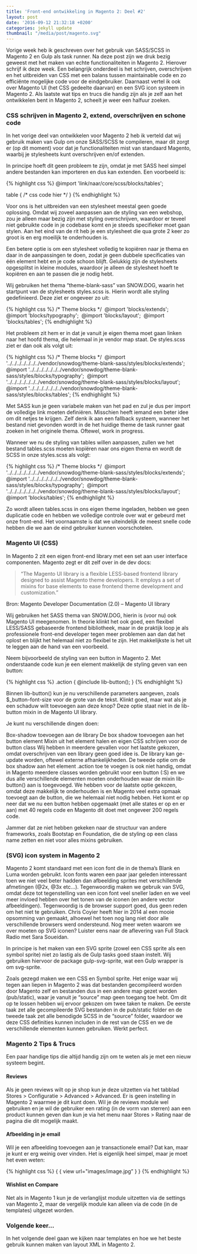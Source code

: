 ```yaml
---
title: 'Front-end ontwikkeling in Magento 2: Deel #2'
layout: post
date: '2016-09-12 21:32:18 +0200'
categories: jekyll update
thumbnail: "/media/post/magento.svg"
---
```


Vorige week heb ik geschreven over het gebruik van SASS/SCSS in Magento 2 en
Gulp als task runner. Na deze post zijn we druk bezig geweest met het maken van
echte functionaliteiten in Magento 2. Hierover schrijf ik deze week. Een
belangrijk onderdeel is het schrijven, overschrijven en het uitbreiden van CSS
met een balans tussen maintainable code en zo efficiënte mogelijke code voor de
eindgebruiker. Daarnaast vertel ik ook over Magento UI (het CSS gedeelte daarvan)
en een SVG icon systeem in Magento 2. Als laatste wat tips en trucs die handig
zijn als je zelf aan het ontwikkelen bent in Magento 2, scheelt je weer een
halfuur zoeken.

### CSS schrijven in Magento 2, extend, overschrijven en schone code

In het vorige deel van ontwikkelen voor Magento 2 heb ik verteld dat wij gebruik
maken van Gulp om onze SASS/SCSS te compileren, maar dit zorgt er (op dit moment)
voor dat je functionaliteiten mist van standaard Magento, waarbij je stylesheets
kunt overschrijven en/of extenden.

In principe hoeft dit geen probleem te zijn, omdat je met SASS heel simpel
andere bestanden kan importeren en dus kan extenden. Een voorbeeld is:

{% highlight css %}
@import 'link/naar/core/scss/blocks/tables';

table {
  /* css code hier */
}
{% endhighlight %}

Voor ons is het uitbreiden van een stylesheet meestal geen goede oplossing. Omdat wij zoveel aanpassen aan de styling van een webshop, zou je alleen maar bezig zijn met styling overschrijven, waardoor er teveel niet gebruikte code in je codebase komt en je steeds specifieker moet gaan stylen. Aan het eind van de rit heb je een stylesheet die qua grote 2 keer zo groot is en erg moeilijk te onderhouden is.

Een betere optie is om een stylesheet volledig te kopiëren naar je thema en daar in de aanpassingen te doen, zodat je geen dubbele specificaties van één element hebt en je code schoon blijft. Gelukkig zijn de stylesheets opgesplitst in kleine modules, waardoor je alleen de stylesheet hoeft te kopiëren en aan te passen die je nodig hebt.

Wij gebruiken het thema “theme-blank-sass” van SNOW.DOG, waarin het startpunt van de stylesheets styles.scss is. Hierin wordt alle styling gedefinieerd. Deze ziet er ongeveer zo uit:

{% highlight css %}
/* Theme blocks */
 @import 'blocks/extends';
 @import 'blocks/typography';
 @import 'blocks/layout';
 @import 'blocks/tables';
{% endhighlight %}

Het probleem zit hem er in dat je vanuit je eigen thema moet gaan linken naar het hoofd thema, die helemaal in je vendor map staat. De styles.scss ziet er dan ook als volgt uit:

{% highlight css %}
/* Theme blocks */
 @import '../../../../../../../vendor/snowdog/theme-blank-sass/styles/blocks/extends'; 
@import '../../../../../../../vendor/snowdog/theme-blank-sass/styles/blocks/typography'; 
@import '../../../../../../../vendor/snowdog/theme-blank-sass/styles/blocks/layout';
 @import '../../../../../../../vendor/snowdog/theme-blank-sass/styles/blocks/tables';
{% endhighlight %}

Met SASS kun je geen variabele maken van het pad en zul je dus per import de volledige link moeten definiëren. Misschien heeft iemand een beter idee om dit netjes te krijgen. Zelf denk ik aan een fallback systeem, wanneer het bestand niet gevonden wordt in de het huidige theme de task runner gaat zoeken in het originele thema. Oftewel, work in progress.

Wanneer we nu de styling van tables willen aanpassen, zullen we het bestand tables.scss moeten kopiëren naar ons eigen thema en wordt de SCSS in onze styles.scss als volgt:

{% highlight css %}
/* Theme blocks */ 
@import '../../../../../../../vendor/snowdog/theme-blank-sass/styles/blocks/extends';
 @import '../../../../../../../vendor/snowdog/theme-blank-sass/styles/blocks/typography'; 
@import '../../../../../../../vendor/snowdog/theme-blank-sass/styles/blocks/layout';
 @import 'blocks/tables';
{% endhighlight %}

Zo wordt alleen tables.scss in ons eigen theme ingeladen, hebben we geen duplicatie code en hebben we volledige controle over wat er gebeurd met onze front-end. Het voornaamste is dat we uiteindelijk de meest snelle code hebben die we aan de eind gebruiker kunnen voorschotelen.

### Magento UI (CSS)

In Magento 2 zit een eigen front-end library met een set aan user interface componenten. Magento zegt er dit zelf over in de dev docs:

> “The Magento UI library is a flexible LESS-based frontend library designed to  assist Magento theme developers. It employs a set of mixins for base elements to ease frontend theme development and customization.”

Bron: Magento Developer Documentation (2.0) – Magento UI library

Wij gebruiken het SASS thema van SNOW.DOG, hierin is (voor nu) ook Magento UI meegenomen. In theorie klinkt het ook goed, een flexibel LESS/SASS gebaseerde frontend bibliotheek, maar in de praktijk loop je als professionele front-end developer tegen meer problemen aan dan dat het oplost en blijkt het helemaal niet zo flexibel te zijn. Het makkelijkste is het uit te leggen aan de hand van een voorbeeld.

Neem bijvoorbeeld de styling van een button in Magento 2. Met onderstaande code kun je een element makkelijk de styling geven van een button:

{% highlight css %}
.action {
    @include lib-button();
}
{% endhighlight %}

Binnen lib-button() kun je nu verschillende parameters aangeven, zoals $_button-font-size voor de grote van de tekst. Klinkt goed, maar wat als je een schaduw wilt toevoegen aan deze knop? Deze optie staat niet in de lib-button mixin in de Magento UI library.

Je kunt nu verschillende dingen doen:

Box-shadow toevoegen aan de library
De box shadow toevoegen aan het button element
Mixin uit het element halen en eigen CSS schrijven voor de button class
Wij hebben in meerdere gevallen voor het laatste gekozen, omdat overschrijven van een library geen goed idee is. De library kan ge-update worden, oftewel externe afhankelijkheden. De tweede optie om de box shadow aan het element .action toe te voegen is ook niet handig, omdat in Magento meerdere classes worden gebruikt voor een button (:S) en we dus alle verschillende elementen moeten onderhouden waar de mixin lib-button() aan is toegevoegd. We hebben voor de laatste optie gekozen, omdat deze makkelijk te onderhouden is en Magento veel extra opmaak toevoegt aan de button, die we helemaal niet nodig hebben. Het komt er op neer dat we nu een button hebben opgemaakt (met alle states er op en er aan) met 40 regels code en Magento dit doet met ongeveer 200 regels code.

Jammer dat ze niet hebben gekeken naar de structuur van andere frameworks, zoals Bootstap en Foundation, die de styling op een class name zetten en niet voor alles mixins gebruiken.

### (SVG) icon system in Magento 2

Magento 2 komt standaard met een icon font die in de thema’s Blank en Luma worden gebruikt. Icon fonts waren een paar jaar geleden interessant toen we niet veel beter hadden dan afbeelding sprites met verschillende afmetingen (@2x, @3x etc…). Tegenwoordig maken we gebruik van SVG, omdat deze tot tegenstelling van een icon font veel sneller laden en we veel meer invloed hebben over het tonen van de iconen (en andere vector afbeeldingen). Tegenwoordig is de browser support goed, dus geen reden om het niet te gebruiken. Chris Coyier heeft hier in 2014 al een mooie opsomming van gemaakt, alhoewel het toen nog lang niet door alle verschillende browsers werd ondersteund. Nog meer weten waarom we over moeten op SVG iconen? Luister eens naar de aflevering van Full Stack Radio met Sara Soueidan.

In principe is het maken van een SVG sprite (zowel een CSS sprite als een symbol sprite) niet zo lastig als de Gulp tasks goed staan instelt. Wij gebruiken hiervoor de package gulp-svg-sprite, wat een Gulp wrapper is om svg-sprite.

Zoals gezegd maken we een CSS en Symbol sprite. Het enige waar wij tegen aan liepen in Magento 2 was dat bestanden gecompileerd worden door Magento zelf en bestanden dus in een andere map gezet worden (pub/static), waar je vanuit je “source” map geen toegang toe hebt. Om dit op te lossen hebben wij ervoor gekozen om twee taken te maken. De eerste taak zet alle gecompileerde SVG bestanden in de pub/static folder en de tweede taak zet alle benodigde SCSS in de “source” folder, waardoor we deze CSS definities kunnen includen in de rest van de CSS en we de verschillende elementen kunnen gebruiken. Werkt perfect.

### Magento 2 Tips & Trucs

Een paar handige tips die altijd handig zijn om te weten als je met een nieuw systeem begint.

#### Reviews

Als je geen reviews wilt op je shop kun je deze uitzetten via het tabblad Stores > Configuratie > Advanced > Advanced. Er is geen instelling in Magento 2 waarmee je dit kunt doen.
Wil je de reviews module wel gebruiken en je wil de gebruiker een rating (in de vorm van sterren) aan een product kunnen geven dan kun je via het menu naar Stores > Rating naar de pagina die dit mogelijk maakt.

#### Afbeelding in je email

Wil je een afbeelding toevoegen aan je transactionele email? Dat kan, maar je kunt er erg weinig over vinden. Het is eigenlijk heel simpel, maar je moet het even weten:

{% highlight css %}
{ { view url="images/image.jpg” } }
{% endhighlight %}

#### Wishlist en Compare

Net als in Magento 1 kun je de verlanglijst module uitzetten via de settings van Magento 2, maar de vergelijk module kan alleen via de code (in de templates) uitgezet worden.

### Volgende keer…

In het volgende deel gaan we kijken naar templates en hoe we het beste gebruik kunnen maken van layout XML in Magento 2.
